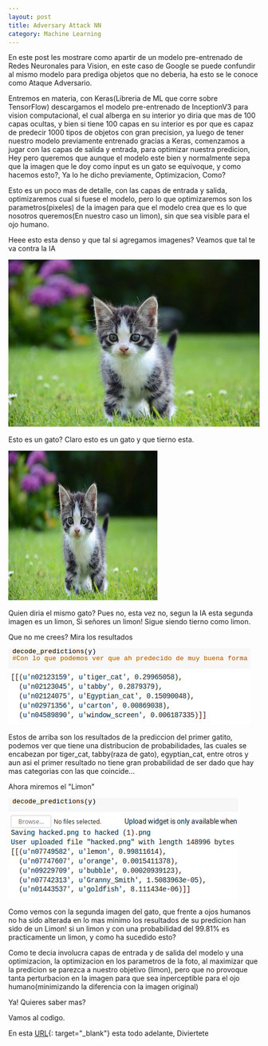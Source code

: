 ```yaml
---
layout: post
title: Adversary Attack NN
category: Machine Learning
---
```


En este post les mostrare como apartir de un modelo pre-entrenado de Redes Neuronales para Vision, en este caso de Google se puede confundir al mismo modelo para prediga objetos que no deberia, ha esto se le conoce como Ataque Adversario.

Entremos en materia, con Keras(Libreria de ML que corre sobre TensorFlow) descargamos el modelo pre-entrenado de InceptionV3 para vision computacional, el cual alberga en su interior yo diria que mas de 100 capas ocultas, y bien si tiene 100 capas en su interior es por que es capaz de predecir 1000 tipos de objetos con gran precision, ya luego de tener nuestro modelo previamente entrenado gracias a Keras, comenzamos a jugar con las capas de salida y entrada, para optimizar nuestra predicion, Hey pero queremos que aunque el modelo este bien y normalmente sepa que la imagen que le doy como input es un gato se equivoque, y como hacemos esto?, Ya lo he dicho previamente, Optimizacion, Como?

Esto es un poco mas de detalle, con las capas de entrada y salida, optimizaremos cual si fuese el modelo, pero lo que optimizaremos son los parametros(pixeles) de la imagen para que el modelo crea que es lo que nosotros queremos(En nuestro caso un limon), sin que sea visible para el ojo humano.

Heee esto esta denso y que tal si agregamos imagenes? Veamos que tal te va contra la IA

![Esto es un gato! ¡Awww!](/uploads/cat.jpg "Esto es un gato! ¡Awww!")

Esto es un gato? Claro esto es un gato y que tierno esta.

![](/uploads/hacked.png)

Quien diria el mismo gato? Pues no, esta vez no, segun la IA esta segunda imagen es un limon, Si se&ntilde;ores un limon! Sigue siendo tierno como limon.

Que no me crees? Mira los resultados

![](/uploads/screenshot-2018-07-06-google-colaboratory1.png)

Estos de arriba son los resultados de la prediccion del primer gatito, podemos ver que tiene una distribucion de probabilidades, las cuales se encabezan por tiger\_cat, tabby(raza de gato), egyptian\_cat, entre otros y aun asi el primer resultado no tiene gran probabilidad de ser dado que hay mas categorias con las que coincide...

Ahora miremos el "Limon"

![](/uploads/screenshot-2018-07-06-google-colaboratory2.png)

Como vemos con la segunda imagen del gato, que frente a ojos humanos no ha sido alterada en lo mas minimo los resultados de su predicion han sido de un Limon! si un limon y con una probabilidad del 99.81% es practicamente un limon, y como ha sucedido esto?

Como te decia involucra capas de entrada y de salida del modelo y una optimizacion, la optimizacion en los parametros de la foto, al maximizar que la predicion se parezca a nuestro objetivo (limon), pero que no provoque tanta perturbacion en la imagen para que sea inperceptible para el ojo humano(minimizando la diferencia con la imagen original)

Ya! Quieres saber mas?

Vamos al codigo.

En esta [URL](https://colab.research.google.com/drive/1Zy5Lg1EicoVu-jcUBUZAkK8Phfp11p_k){: target="_blank"} esta todo adelante, Diviertete

&nbsp;